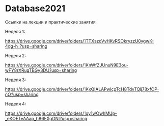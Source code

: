 # Database2021
Ссылки на лекции и практические занятия


Неделя 1:

https://drive.google.com/drive/folders/1TTXszoVvHKvRSOkryzzU0ygwK-4dg-h_?usp=sharing

Неделя 2:

https://drive.google.com/drive/folders/1KnWfZJUnuN9E3ou-wFY8rXRugTBGy3DU?usp=sharing

Неделя 3:

https://drive.google.com/drive/folders/1KxQIALAPwIcpTcH8TdvTQlj78xfOP-nO?usp=sharing

Неделя 4:

https://drive.google.com/drive/folders/1oy1wOwhMUp-_eKOETeAAap_h86FXgONI?usp=sharing
